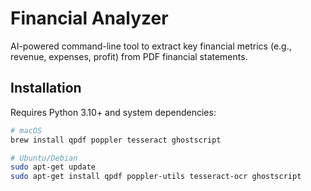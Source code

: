 # Financial Analyzer

AI-powered command-line tool to extract key financial metrics (e.g., revenue, expenses, profit) from PDF financial statements.

## Installation

Requires Python 3.10+ and system dependencies:

```bash
# macOS
brew install qpdf poppler tesseract ghostscript

# Ubuntu/Debian
sudo apt-get update
sudo apt-get install qpdf poppler-utils tesseract-ocr ghostscript


